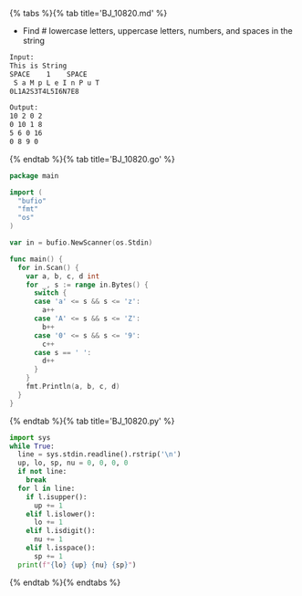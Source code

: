 {% tabs %}{% tab title='BJ_10820.md' %}

* Find # lowercase letters, uppercase letters, numbers, and spaces in the string

```txt
Input:
This is String
SPACE    1    SPACE
 S a M p L e I n P u T
0L1A2S3T4L5I6N7E8

Output:
10 2 0 2
0 10 1 8
5 6 0 16
0 8 9 0
```

{% endtab %}{% tab title='BJ_10820.go' %}

```go
package main

import (
  "bufio"
  "fmt"
  "os"
)

var in = bufio.NewScanner(os.Stdin)

func main() {
  for in.Scan() {
    var a, b, c, d int
    for _, s := range in.Bytes() {
      switch {
      case 'a' <= s && s <= 'z':
        a++
      case 'A' <= s && s <= 'Z':
        b++
      case '0' <= s && s <= '9':
        c++
      case s == ' ':
        d++
      }
    }
    fmt.Println(a, b, c, d)
  }
}
```

{% endtab %}{% tab title='BJ_10820.py' %}

```py
import sys
while True:
  line = sys.stdin.readline().rstrip('\n')
  up, lo, sp, nu = 0, 0, 0, 0
  if not line:
    break
  for l in line:
    if l.isupper():
      up += 1
    elif l.islower():
      lo += 1
    elif l.isdigit():
      nu += 1
    elif l.isspace():
      sp += 1
  print(f"{lo} {up} {nu} {sp}")
```

{% endtab %}{% endtabs %}
